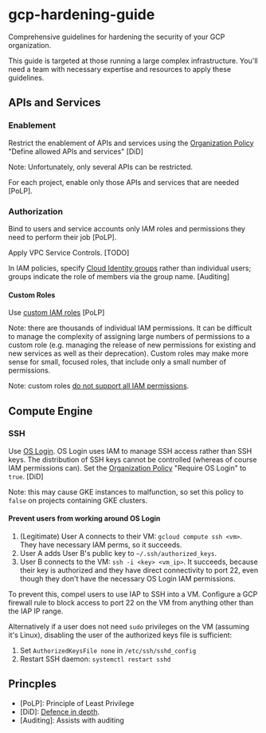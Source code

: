 # gcp-hardening-guide
Comprehensive guidelines for hardening the security of your GCP organization.

This guide is targeted at those running a large complex infrastructure. You'll need a team with necessary expertise and resources to apply these guidelines.

## APIs and Services

### Enablement

Restrict the enablement of APIs and services using the [Organization Policy](https://cloud.google.com/resource-manager/docs/organization-policy/org-policy-constraints) "Define allowed APIs and services" [DiD]

Note: Unfortunately, only several APIs can be restricted.

For each project, enable only those APIs and services that are needed [PoLP].

### Authorization

Bind to users and service accounts only IAM roles and permissions they need to perform their job [PoLP].

Apply VPC Service Controls. [TODO]

In IAM policies, specify [Cloud Identity groups](https://cloud.google.com/identity/docs/concepts/groups) rather than individual users; groups indicate the role of members via the group name. [Auditing]

#### Custom Roles

Use [custom IAM roles](https://cloud.google.com/iam/docs/understanding-custom-roles) [PoLP]

Note: there are thousands of individual IAM permissions. It can be difficult to manage the complexity of assigning large numbers of permissions to a custom role (e.g. managing the release of new permissions for existing and new services as well as their deprecation). Custom roles may make more sense for small, focused roles, that include only a small number of permissions.

Note: custom roles [do not support all IAM permissions](https://cloud.google.com/iam/docs/custom-roles-permissions-support).

## Compute Engine

### SSH

Use [OS Login](https://cloud.google.com/compute/docs/oslogin). OS Login uses IAM to manage SSH access rather than SSH keys. The distribution of SSH keys cannot be controlled (whereas of course IAM permissions can).
Set the [Organization Policy](https://cloud.google.com/resource-manager/docs/organization-policy/org-policy-constraints) "Require OS Login" to `true`. [DiD]

Note: this may cause GKE instances to malfunction, so set this policy to `false` on projects containing GKE clusters.

#### Prevent users from working around OS Login

1. (Legitimate) User A connects to their VM: `gcloud compute ssh <vm>`. They have necessary IAM perms, so it succeeds.
2. User A adds User B's public key to `~/.ssh/authorized_keys`.
3. User B connects to the VM: `ssh -i <key> <vm_ip>`. It succeeds, because their key is authorized and they have direct connectivity to port 22, even though they don't have the necessary OS Login IAM permissions.

To prevent this, compel users to use IAP to SSH into a VM. Configure a GCP firewall rule to block access to port 22 on the VM from anything other than the IAP IP range.

Alternatively if a user does not need `sudo` privileges on the VM (assuming it's Linux), disabling the user of the authorized keys file is sufficient:

1. Set `AuthorizedKeysFile none` in `/etc/ssh/sshd_config`
2. Restart SSH daemon: `systemctl restart sshd`

## Princples

* [PoLP]: Principle of Least Privilege
* [DiD]: [Defence in depth](https://en.wikipedia.org/wiki/Defense_in_depth_(computing)). 
* [Auditing]: Assists with auditing
